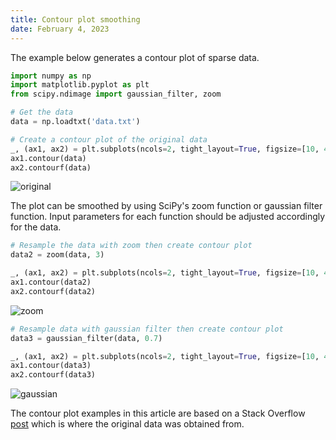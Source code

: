 ```yaml
---
title: Contour plot smoothing
date: February 4, 2023
---
```


The example below generates a contour plot of sparse data.

```python
import numpy as np
import matplotlib.pyplot as plt
from scipy.ndimage import gaussian_filter, zoom

# Get the data
data = np.loadtxt('data.txt')

# Create a contour plot of the original data
_, (ax1, ax2) = plt.subplots(ncols=2, tight_layout=True, figsize=[10, 4.8])
ax1.contour(data)
ax2.contourf(data)
```

<p><img src="../assets/images/matplotlib-contour-orig.pdf" style="max-width:100%;" alt="original"></p>

The plot can be smoothed by using SciPy's zoom function or gaussian filter function. Input parameters for each function should be adjusted accordingly for the data.

```python
# Resample the data with zoom then create contour plot
data2 = zoom(data, 3)

_, (ax1, ax2) = plt.subplots(ncols=2, tight_layout=True, figsize=[10, 4.8])
ax1.contour(data2)
ax2.contourf(data2)
```

<p><img src="../assets/images/matplotlib-contour-zoom.pdf" style="max-width:100%;" alt="zoom"></p>

```python
# Resample data with gaussian filter then create contour plot
data3 = gaussian_filter(data, 0.7)

_, (ax1, ax2) = plt.subplots(ncols=2, tight_layout=True, figsize=[10, 4.8])
ax1.contour(data3)
ax2.contourf(data3)
```

<p><img src="../assets/images/matplotlib-contour-gauss.pdf" style="max-width:100%;" alt="gaussian"></p>

The contour plot examples in this article are based on a Stack Overflow [post](https://stackoverflow.com/q/12274529/1084875) which is where the original data was obtained from.
